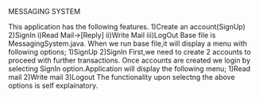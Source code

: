 MESSAGING SYSTEM

This application has the following features.
1)Create an account(SignUp)
2)SignIn
    i)Read Mail->[Reply]
    ii)Write Mail
    iii)LogOut
Base file is MessagingSystem.java.
When we run base file,it will display a menu with following options;
1)SignUp
2)SignIn
First,we need to create 2 accounts to proceed with further transactions.
Once accounts are created we login by selecting SignIn option.Application will display the following menu;
1)Read mail
2)Write mail
3)Logout
The functionality upon selectng the above options is self explainatory.
